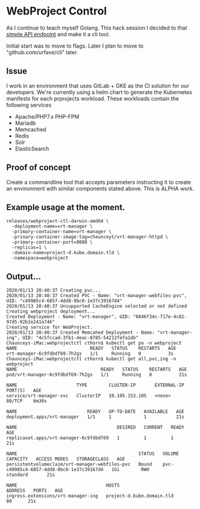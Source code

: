 # WebProject Control

As I continue to teach myself Golang. This hack session I decided to that [simple API endpoint](webproject-api-using-gin) and make it a cli tool.

Initial start was to move to flags. Later I plan to move to "github.com/urfave/cli" later.

## Issue

I work in an environment that uses GitLab + GKE as the CI solution for our developers. We're currently using a helm chart to generate the Kubernetes manifests for each prprojects workload. These workloads contain the following services

- Apache/PHP7.x PHP-FPM
- Mariadb
- Memcached
- Redis
- Solr
- ElasticSearch

## Proof of concept

Create a commandline tool that accepts parameters instructing it to create an environment with similar components stated above. This is ALPHA work.

## Example usage at the moment.

```
releases/webproject-ctl-darwin-amd64 \
  -deployment-name=vrt-manager \
  -primary-container-name=vrt-manager \
  -prinary-container-image-tag=chaunceyt/vrt-manager-httpd \
  -primary-container-port=8080 \
  -replicas=1 \
  -domain-name=project-d.kube.domain.tld \
  -namespace=webproject
```

## Output...

```
2020/01/13 20:40:37 Creating pvc...
2020/01/13 20:40:37 Created PVC - Name: "vrt-manager-webfiles-pvc", UID: "c49985c4-6857-4dd8-9bc0-1e37c39167d4"
2020/01/13 20:40:37 Unsupported CacheEngine selected or not defined
Creating webproject deployment...
Created Deployment - Name: "vrt-manager", UID: "6846f34c-717e-4c81-97d5-92b2e241a746"
Creating service for WebProject.
2020/01/13 20:40:37 Created Memcahed Deployment - Name: "vrt-manager-ing", UID: "4c5fccad-3fb1-4eac-8785-54212fefa1db"
Chaunceys-iMac:webprojectctl cthorn$ kubectl get po -n webproject
NAME                           READY   STATUS    RESTARTS   AGE
vrt-manager-6c9fdbdf69-7h2gs   1/1     Running   0          3s
Chaunceys-iMac:webprojectctl cthorn$ kubectl get all,pvc,ing -n webproject
NAME                               READY   STATUS    RESTARTS   AGE
pod/vrt-manager-6c9fdbdf69-7h2gs   1/1     Running   0          21s

NAME                      TYPE        CLUSTER-IP       EXTERNAL-IP   PORT(S)   AGE
service/vrt-manager-svc   ClusterIP   10.105.153.105   <none>        80/TCP    6m30s

NAME                          READY   UP-TO-DATE   AVAILABLE   AGE
deployment.apps/vrt-manager   1/1     1            1           21s

NAME                                     DESIRED   CURRENT   READY   AGE
replicaset.apps/vrt-manager-6c9fdbdf69   1         1         1       21s

NAME                                             STATUS   VOLUME                                     CAPACITY   ACCESS MODES   STORAGECLASS   AGE
persistentvolumeclaim/vrt-manager-webfiles-pvc   Bound    pvc-c49985c4-6857-4dd8-9bc0-1e37c39167d4   1Gi        RWO            standard       21s

NAME                                 HOSTS                       ADDRESS   PORTS   AGE
ingress.extensions/vrt-manager-ing   project-d.kube.domain.tld             80      21s
```



